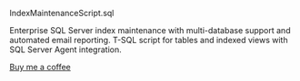IndexMaintenanceScript.sql

Enterprise SQL Server index maintenance with multi-database support and automated email reporting. T-SQL script for tables and indexed views with SQL Server Agent integration.



 <a href="https://paypal.me/geopiw"
    target="_blank"
    class="btn btn-coffee btn-sm">
     <i class="fas fa-coffee me-1"></i>
     Buy me a coffee
 </a>
